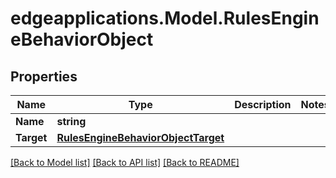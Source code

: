 # edgeapplications.Model.RulesEngineBehaviorObject

## Properties

Name | Type | Description | Notes
------------ | ------------- | ------------- | -------------
**Name** | **string** |  | 
**Target** | [**RulesEngineBehaviorObjectTarget**](RulesEngineBehaviorObjectTarget.md) |  | 

[[Back to Model list]](../../README.md#documentation-for-models) [[Back to API list]](../../README.md#documentation-for-api-endpoints) [[Back to README]](../../README.md)

